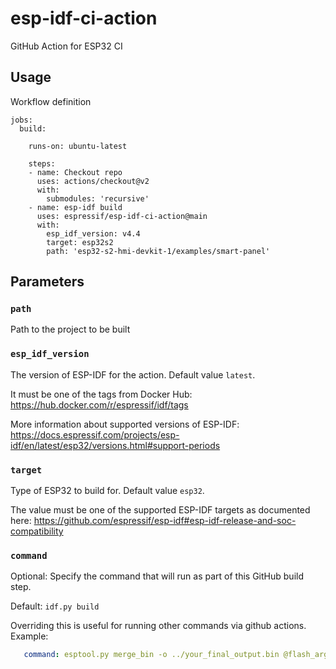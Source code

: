 # esp-idf-ci-action

GitHub Action for ESP32 CI

## Usage

Workflow definition

```
jobs:
  build:

    runs-on: ubuntu-latest

    steps:
    - name: Checkout repo
      uses: actions/checkout@v2
      with:
        submodules: 'recursive'
    - name: esp-idf build
      uses: espressif/esp-idf-ci-action@main
      with:
        esp_idf_version: v4.4
        target: esp32s2
        path: 'esp32-s2-hmi-devkit-1/examples/smart-panel'
```

## Parameters

### `path`

Path to the project to be built

### `esp_idf_version`

The version of ESP-IDF for the action. Default value `latest`.

It must be one of the tags from Docker Hub: https://hub.docker.com/r/espressif/idf/tags

More information about supported versions of ESP-IDF: https://docs.espressif.com/projects/esp-idf/en/latest/esp32/versions.html#support-periods

### `target`

Type of ESP32 to build for. Default value `esp32`.

The value must be one of the supported ESP-IDF targets as documented here: https://github.com/espressif/esp-idf#esp-idf-release-and-soc-compatibility

### `command`

Optional: Specify the command that will run as part of this GitHub build step.

Default: `idf.py build`

Overriding this is useful for running other commands via github actions. Example:

```yaml
   command: esptool.py merge_bin -o ../your_final_output.bin @flash_args
```